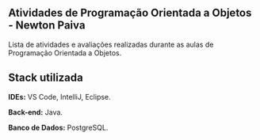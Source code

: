 ## Atividades de Programação Orientada a Objetos - Newton Paiva

Lista de atividades e avaliações realizadas durante as aulas de Programação Orientada a Objetos.

## Stack utilizada

**IDEs:** VS Code, IntelliJ, Eclipse.

**Back-end:** Java.

**Banco de Dados:** PostgreSQL.

